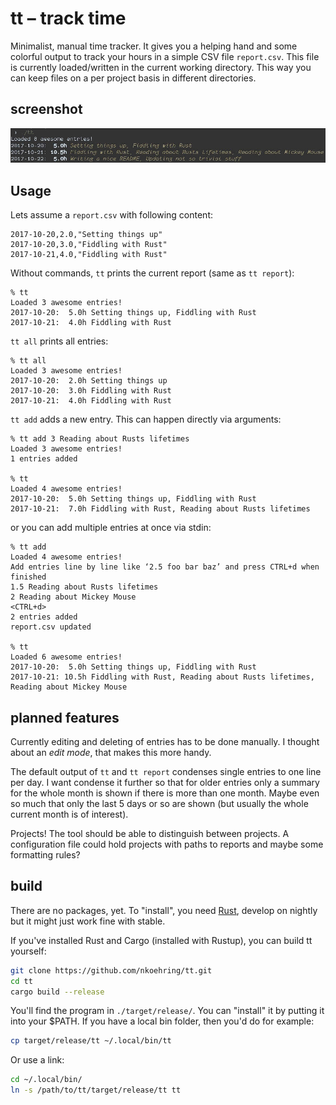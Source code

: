 tt – track time
===============

Minimalist, manual time tracker. It gives you a helping hand and some colorful output to track your hours in a simple CSV file `report.csv`. This file is currently loaded/written in the current working directory. This way you can keep files on a per project basis in different directories.

screenshot
----------

![screenshot](scrot.jpg)

Usage
-----

Lets assume a `report.csv` with following content:

```csv
2017-10-20,2.0,"Setting things up"
2017-10-20,3.0,"Fiddling with Rust"
2017-10-21,4.0,"Fiddling with Rust"
```

Without commands, `tt` prints the current report (same as `tt report`):

```
% tt
Loaded 3 awesome entries!
2017-10-20:  5.0h Setting things up, Fiddling with Rust
2017-10-21:  4.0h Fiddling with Rust
```

`tt all` prints all entries:

```
% tt all
Loaded 3 awesome entries!
2017-10-20:  2.0h Setting things up
2017-10-20:  3.0h Fiddling with Rust
2017-10-21:  4.0h Fiddling with Rust
```

`tt add` adds a new entry. This can happen directly via arguments:

```
% tt add 3 Reading about Rusts lifetimes
Loaded 3 awesome entries!
1 entries added

% tt
Loaded 4 awesome entries!
2017-10-20:  5.0h Setting things up, Fiddling with Rust
2017-10-21:  7.0h Fiddling with Rust, Reading about Rusts lifetimes
```

or you can add multiple entries at once via stdin:

```
% tt add
Loaded 4 awesome entries!
Add entries line by line like ‘2.5 foo bar baz’ and press CTRL+d when finished
1.5 Reading about Rusts lifetimes
2 Reading about Mickey Mouse
<CTRL+d>
2 entries added
report.csv updated

% tt
Loaded 6 awesome entries!
2017-10-20:  5.0h Setting things up, Fiddling with Rust
2017-10-21: 10.5h Fiddling with Rust, Reading about Rusts lifetimes, Reading about Mickey Mouse
```

planned features
----------------

Currently editing and deleting of entries has to be done manually. I thought about an _edit mode_, that makes this more handy.

The default output of `tt` and `tt report` condenses single entries to one line per day. I want condense it further so that for older entries only a summary for the whole month is shown if there is more than one month. Maybe even so much that only the last 5 days or so are shown (but usually the whole current month is of interest).

Projects! The tool should be able to distinguish between projects. A configuration file could hold projects with paths to reports and maybe some formatting rules?

build
-----

There are no packages, yet. To "install", you need [Rust](https://www.rustup.rs/), develop on nightly but it might just work fine with stable.

If you've installed Rust and Cargo (installed with Rustup), you can build tt yourself:

```sh
git clone https://github.com/nkoehring/tt.git
cd tt
cargo build --release
```

You'll find the program in `./target/release/`. You can "install" it by putting it into your $PATH. If you have a local bin folder, then you'd do for example:

```sh
cp target/release/tt ~/.local/bin/tt
```

Or use a link:

```sh
cd ~/.local/bin/
ln -s /path/to/tt/target/release/tt tt
```
